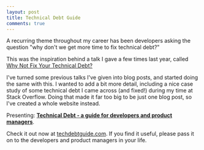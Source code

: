 ```yaml
---
layout: post
title: Technical Debt Guide
comments: true
---
```


A recurring theme throughout my career has been developers asking the question "why don't we get more time to fix technical debt?"

This was the inspiration behind a talk I gave a few times last year, called [Why Not Fix Your Technical Debt?](/talks/why-not-fix-your-technical-debt)

I've turned some previous talks I've given into blog posts, and started doing the same with this. I wanted to add a bit more detail, including a nice case study of some technical debt I came across (and fixed!) during my time at Stack Overflow. Doing that made it far too big to be just one blog post, so I've created a whole website instead.

Presenting: **[Technical Debt - a guide for developers and product managers](https://techdebtguide.com)**.

Check it out now at [techdebtguide.com](https://techdebtguide.com). If you find it useful, please pass it on to the developers and product managers in your life.
